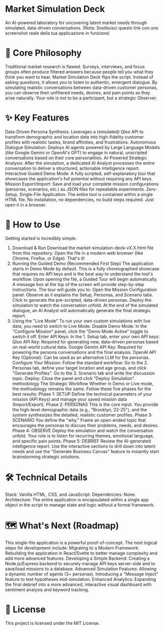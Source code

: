 # Market Simulation Deck
An AI-powered laboratory for uncovering latent market needs through simulated, data-driven conversations.
(Nota: Sostituisci questo link con uno screenshot reale della tua applicazione in funzione)

# 🚀 Core Philosophy
Traditional market research is flawed. Surveys, interviews, and focus groups often produce filtered answers because people tell you what they think you want to hear.
Market Simulation Deck flips the script.
Instead of asking questions, it allows you to listen to authentic, emergent dialogue. By simulating realistic conversations between data-driven customer personas, you can observe their unfiltered needs, desires, and pain points as they arise naturally. Your role is not to be a participant, but a strategic Observer.

# ✨ Key Features
Data-Driven Persona Synthesis: Leverages a (simulated) Qloo API to transform demographic and location data into high-fidelity customer profiles with realistic tastes, brand affinities, and frustrations.
Autonomous Dialogue Simulation: Deploys AI agents powered by Large Language Models (like Google Gemini or OpenAI's GPT) to engage in natural, unscripted conversations based on their core personalities.
AI-Powered Strategic Analysis: After the simulation, a dedicated AI Analyst processes the entire conversation to deliver a structured, actionable intelligence report.
Interactive Guided Demo Mode: A fully scripted, self-explanatory tour that showcases the application's full potential without requiring any API keys.
Mission Export/Import: Save and load your complete mission configurations (personas, scenarios, etc.) as JSON files for repeatable experiments.
Zero-Setup, Single-File Application: The entire tool is contained within a single HTML file. No installation, no dependencies, no build steps required. Just open it in a browser.

# 🚀 How to Use
Getting started is incredibly simple.
1. Download & Run
Download the market-simulation-deck-vX.X.html file from this repository.
Open the file in a modern web browser (like Chrome, Firefox, or Edge). That's it!
2. Running the Guided Demo (Recommended First Step)
The application starts in Demo Mode by default. This is a fully choreographed showcase that requires no API keys and is the best way to understand the tool's workflow.
Upon opening the file, a Guided Tour will begin automatically.
A message box at the top of the screen will provide step-by-step instructions.
The tour will guide you to:
Open the Mission Configuration panel.
Observe as it explains the Setup, Personas, and Scenario tabs.
Click to generate the pre-scripted, data-driven personas.
Deploy the simulation to watch the conversation unfold.
At the end of the simulated dialogue, an AI Analyst will automatically generate the final strategic report.
3. Using the "Live Mode"
To run your own custom simulations with live data, you need to switch to Live Mode.
Disable Demo Mode: In the "Configure Mission" panel, click the "Demo Mode Active" toggle to switch it off.
Enter API Keys: In the 1. Setup tab, enter your own API keys:
Qloo API Key: Required for generating new, data-driven personas based on real-world cultural data.
Google Gemini API Key: Required for powering the persona conversations and the final analysis.
OpenAI API Key (Optional): Can be used as an alternative LLM for the personas.
Configure Your Mission: Follow the standard workflow:
Go to the 2. Personas tab, define your target location and age group, and click "Generate Profiles".
Go to the 3. Scenario tab and write the discussion topic.
Deploy: Close the panel and click "Deploy Simulation".
methodology The Strategic Workflow
Whether in Demo or Live mode, the methodology remains the same. Follow these five phases for the best results:
Phase 1: SETUP
Define the technical parameters of your mission (API Keys) and manage your saved mission data (Import/Export).
Phase 2: PERSONAS
This is the core input. You provide the high-level demographic data (e.g., "Brooklyn, 22-25"), and the system synthesizes the detailed, realistic customer profiles.
Phase 3: SCENARIO
You define the "why." Frame an open-ended topic that encourages the personas to discuss their problems, needs, and desires.
Phase 4: OBSERVE
Deploy the simulation and watch the conversation unfold. Your role is to listen for recurring themes, emotional language, and specific pain points.
Phase 5: DEBRIEF
Review the AI-generated intelligence report. Use the interactive sections to drill down into latent needs and use the "Generate Business Canvas" feature to instantly start brainstorming strategic solutions.

# 🛠️ Technical Details
Stack: Vanilla HTML, CSS, and JavaScript.
Dependencies: None.
Architecture: The entire application is encapsulated within a single app object in the script to manage state and logic without a formal framework.

# 🗺️ What's Next (Roadmap)
This single-file application is a powerful proof-of-concept. The next logical steps for development include:
Migrating to a Modern Framework: Rebuilding the application in React/Svelte to better manage complexity and add more advanced features.
Developing a Simple Backend: Creating a Node.js/Express backend to securely manage API keys server-side and to save/load missions to a database.
Advanced Simulation Features:
Allowing a dynamic number of agents (3+ personas).
Introducing a "Message Inject" feature to test hypotheses mid-simulation.
Enhanced Analytics: Expanding the final debrief into a more advanced, interactive visual dashboard with sentiment analysis and keyword tracking.

# 📜 License
This project is licensed under the MIT License.
